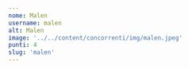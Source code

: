 ```yaml
---
nome: Malen
username: malen
alt: Malen
image: '../../content/concorrenti/img/malen.jpeg'
punti: 4
slug: 'malen'
---
```

